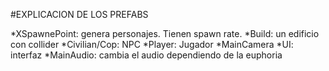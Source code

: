 #EXPLICACION DE LOS PREFABS

*XSpawnePoint: genera personajes. Tienen spawn rate.
*Build: un edificio con collider
*Civilian/Cop: NPC
*Player: Jugador
*MainCamera
*UI: interfaz
*MainAudio: cambia el audio dependiendo de la euphoria
